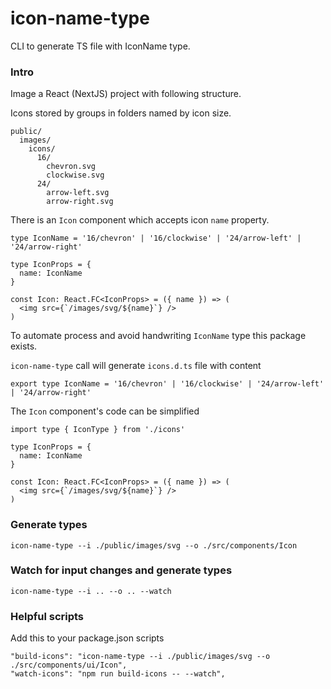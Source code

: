 # icon-name-type

CLI to generate TS file with IconName type.


### Intro

Image a React (NextJS) project with following structure.

Icons stored by groups in folders named by icon size.

```
public/
  images/
    icons/
      16/
        chevron.svg
        clockwise.svg
      24/
        arrow-left.svg
        arrow-right.svg  
```

There is an `Icon` component which accepts icon `name` property.

```tsx
type IconName = '16/chevron' | '16/clockwise' | '24/arrow-left' | '24/arrow-right'

type IconProps = {
  name: IconName
}

const Icon: React.FC<IconProps> = ({ name }) => (
  <img src={`/images/svg/${name}`} />
)
```

To automate process and avoid handwriting `IconName` type this package exists.

`icon-name-type` call will generate `icons.d.ts` file with content

```
export type IconName = '16/chevron' | '16/clockwise' | '24/arrow-left' | '24/arrow-right'
```

The `Icon` component's code can be simplified

```tsx
import type { IconType } from './icons'

type IconProps = {
  name: IconName
}

const Icon: React.FC<IconProps> = ({ name }) => (
  <img src={`/images/svg/${name}`} />
)
```


### Generate types 

```
icon-name-type --i ./public/images/svg --o ./src/components/Icon
```


### Watch for input changes and generate types

```
icon-name-type --i .. --o .. --watch
```

### Helpful scripts

Add this to your package.json scripts

```
"build-icons": "icon-name-type --i ./public/images/svg --o ./src/components/ui/Icon",
"watch-icons": "npm run build-icons -- --watch",
```
